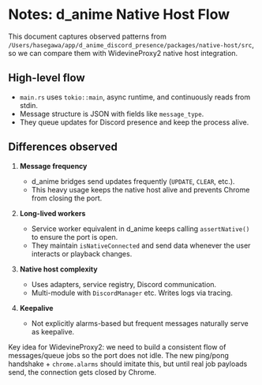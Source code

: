 # Notes: d_anime Native Host Flow

This document captures observed patterns from `/Users/hasegawa/app/d_anime_discord_presence/packages/native-host/src`,
so we can compare them with WidevineProxy2 native host integration.

## High-level flow

- `main.rs` uses `tokio::main`, async runtime, and continuously reads from stdin.
- Message structure is JSON with fields like `message_type`.
- They queue updates for Discord presence and keep the process alive.

## Differences observed

1. **Message frequency**
   - d_anime bridges send updates frequently (`UPDATE`, `CLEAR`, etc.).
   - This heavy usage keeps the native host alive and prevents Chrome from closing the port.

2. **Long-lived workers**
   - Service worker equivalent in d_anime keeps calling `assertNative()` to ensure the port is open.
   - They maintain `isNativeConnected` and send data whenever the user interacts or playback changes.

3. **Native host complexity**
   - Uses adapters, service registry, Discord communication.
   - Multi-module with `DiscordManager` etc. Writes logs via tracing.

4. **Keepalive**
   - Not explicitly alarms-based but frequent messages naturally serve as keepalive.

Key idea for WidevineProxy2: we need to build a consistent flow of messages/queue jobs so the port does not idle. The new ping/pong handshake + `chrome.alarms` should imitate this, but until real job payloads send, the connection gets closed by Chrome.
